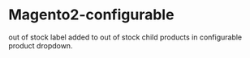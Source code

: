 # Magento2-configurable
out of stock label added to out of stock child products in configurable product dropdown.
